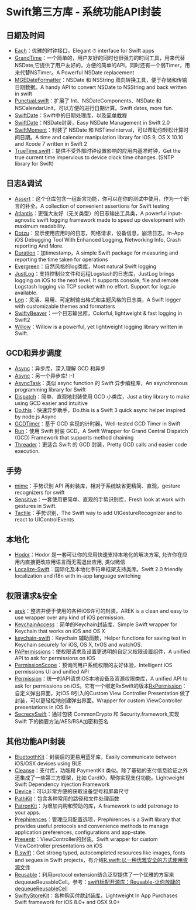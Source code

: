 # Swift第三方库 - 系统功能API封装
## 日期及时间
- [Each][1]：优雅的时钟接口，Elegant ⏱ interface for Swift apps
- [GrandTime][2]：一个简单的，用户友好的同时也很强力的时间工具，用来代替NSDate,它提供了用户友好的，方便的简单的API，同时还有一个弱Timer，用来代替NSTimer。A Powerful NSDate replacement
- [MGEDateFormatter][3]：NSDate 和 NSString 双向转换工具，便于存储和传输日期数据。A handy API to convert NSDate to NSString and back written in swift
- [Punctual.swift][4]：扩展了 Int、NSDateComponents、NSDate 和 NSCalendarUnit，可以方便的进行日期计算。Swift dates, more fun.
- [SwiftDate][5]：Swift中的日期处理库，以及[简单教程][6]
- [SwiftDate][7]：NSDate封装，Easy NSDate Management in Swift 2.0
- [SwiftMoment][8]：封装了 NSDate 和 NSTimeInterval，可以帮助你轻松计算时间日期。A time and calendar manipulation library for iOS 9, OS X 10.10 and Xcode 7 written in Swift 2
- [TrueTime.swift][9]：提供不受外部时钟设置影响的应用内基准时钟，Get the true current time impervious to device clock time changes. (SNTP library for Swift) 

## 日志&调试
- [Assert][10]：这个仓库包含一组断言功能，你可以在你的测试中使用，作为一个断言的补全。A collection of convenient assertions for Swift testing
- [Atlantis][11]：更强大友好（无关类型）的日志输出工具类，A powerful input-agnostic swift logging framework made to speed up development with maximum readability.
- [Dotzu][12]：显示使用应用时的日志，网络请求，设备信息，崩溃日志。In-App iOS Debugging Tool With Enhanced Logging, Networking Info, Crash reporting And More.
- [Duration][13]：加timestamp，A simple Swift package for measuring and reporting the time taken for operations
- [Evergreen][14]：自然风格的log类库，Most natural Swift logging
- [JustLog][15]：支持控制台文件和远程Logstash的日志库，JustLog brings logging on iOS to the next level. It supports console, file and remote Logstash logging via TCP socket with no effort. Support for logz.io available.
- [Log][16]：灵活、易用、可定制输出格式和主题风格的日志类，A Swift logger with customizable themes and formatters
- [SwiftyBeaver][17]：一个日志输出库，Colorful, lightweight & fast logging in Swift2
- [Willow][18]：Willow is a powerful, yet lightweight logging library written in Swift.

## GCD和异步调度
- [Async][19]：异步库，深入理解 GCD 和异步
- [Async][20]：另一个异步库! :-)
- [AsyncTask][21]：类似 async function 的 Swift 异步编程库，An asynchronous programming library for Swift
- [Dispatch][22]：简单、直观地封装使用 GCD 小类库，Just a tiny library to make using GCD easier and intuitive
- [Do.this][23]：快速异步助手，Do.this is a Swift 3 quick async helper inspired by node.js Async
- [GCDTimer][24]：基于 GCD 实现的计时器，Well-tested GCD Timer in Swift
- [Run][25]：使用 Swift 封装 GCD，A Swift Wrapper for Grand Central Dispatch (GCD) Framework that supports method chaining
- [Threader][26]：更适合 Swift 的 GCD 封装，Pretty GCD calls and easier code execution.

## 手势
- [mime][27]：手势识别 API 再封装库，相对于系统缺省更精简、直观，gesture recognizers for swift
- [Sensitive][28]：一套使用更简单、直观的手势识别库，Fresh look at work with gestures in Swift.
- [Tactile][29]：手势识别，The Swift way to add UIGestureRecognizer and to react to UIControlEvents

## 本地化
- [Hodor][30]：Hodor 是一套可让你的应用快速支持本地化的解决方案, 允许你在应用内直接更改应用语言而无需退出应用, 类似微信
- [Localize-Swift][31]：国际化及本地化字符串框架支持类库。Swift 2.0 friendly localization and i18n with in-app language switching

## 权限请求&安全
- [arek][32]：整洁并便于使用的各种iOS许可的封装，AREK is a clean and easy to use wrapper over any kind of iOS permission.
- [KeychainAccess][33]：简单的Keychain封装库，Simple Swift wrapper for Keychain that works on iOS and OS X
- [keychain-swift][34]：Keychain 辅助函数，Helper functions for saving text in Keychain securely for iOS, OS X, tvOS and watchOS.
- [PAPermissions][35]：使权限请求及设置更透明的自定义权限设置组件，A unified API to ask for permissions on iOS
- [PermissionScope][36]：预询问用户系统权限的友好体验，Intelligent iOS permissions UI and unified API
- [Permission][37]：统一的API请求iOS本地设备及资源权限类库，A unified API to ask for permissions on iOS。它有一个绑定RxSwift的版本[RxPermission][38]：自定义弹出界面，对iOS 8引入的Custom View Controller Presentation 做了封装，可以更轻松地创建弹出界面。Wrapper for custom ViewController presentations in iOS 8+
- [SecrecySwift][39]：通过包装 CommonCrypto 和 Security.framework,实现 Swift 下的摘要方法/AES/RSA加密和签名

## 其他功能API封装
- [BluetoothKit][40]：封装后的更易用蓝牙库，Easily communicate between iOS/OSX devices using BLE
- [Cleanse][41]：支付库，功能和 PaymentKit 类似。除了基础的支付信息验证之外还集成了一些第三方框架，比如 CardIO，帮你实现支付功能。Lightweight Swift Dependency Injection Framework
- [Device][42]：可以非常方便的获取设备型号和屏幕尺寸
- [PathKit][43]：包含各种常用的路径和文件处理函数
- [PatronKit][44]：为增加内购和赞助的库，A framework to add patronage to your apps.
- [Prephirences][45]：管理应用配置选项，Prephirences is a Swift library that provides useful protocols and convenience methods to manage application preferences, configurations and app-state.
- [Presentr][46]：ViewController的封装。Swift wrapper for custom ViewController presentations on iOS
- [R.swift][47]：Get strong typed, autocompleted resources like images, fonts and segues in Swift projects，有介绍[R.swift:以一种优雅安全的方式使用资源文件][48]
- [Reusable][49]：利用protocol extension结合泛型提供了一个优雅的方案来dequeueReusableCell。参考：[swift标配开源库：Reusable-让你放肆的dequeueReusableCell][50]
- [SwiftyStoreKit][51]：各种购买付款封装库，Lightweight In App Purchases Swift framework for iOS 8.0+ and OSX 9.0+

[1]:	https://github.com/dalu93/Each "Each"
[2]:	https://github.com/DuckDeck/GrandTime "GrandTime"
[3]:	https://github.com/ManueGE/MGEDateFormatter "MGEDateFormatter"
[4]:	https://github.com/harlanhaskins/Punctual.swift "Punctual.swift"
[5]:	https://github.com/chenyangcun/SwiftDate
[6]:	http://www.aswifter.com/2015/07/26/use-swiftdate/
[7]:	https://github.com/malcommac/SwiftDate "SwiftDate"
[8]:	https://github.com/akosma/SwiftMoment "SwiftMoment"
[9]:	https://github.com/instacart/TrueTime.swift "TrueTime.swift"
[10]:	https://github.com/JohnSundell/Assert "Assert"
[11]:	https://github.com/DrewKiino/Atlantis "Atlantis"
[12]:	https://github.com/remirobert/Dotzu "Dotzu"
[13]:	https://github.com/SwiftStudies/Duration "Duration"
[14]:	https://github.com/viWiD/Evergreen "Evergreen"
[15]:	https://github.com/justeat/JustLog "JustLog"
[16]:	https://github.com/delba/Log "Log"
[17]:	https://github.com/SwiftyBeaver/SwiftyBeaver "SwiftyBeaver"
[18]:	https://github.com/Nike-Inc/Willow "Willow"
[19]:	https://github.com/duemunk/Async
[20]:	https://github.com/zhxnlai/Async "Async"
[21]:	https://github.com/zhxnlai/AsyncTask "AsyncTask"
[22]:	https://github.com/Swiftification/Dispatch "Dispatch"
[23]:	https://github.com/BarakRL/Do.this "Do.this"
[24]:	https://github.com/hemantasapkota/GCDTimer "GCDTimer"
[25]:	https://github.com/khoiln/Run "Run"
[26]:	https://github.com/mitchtreece/Threader "Threader"
[27]:	https://github.com/jameslintaylor/mime "mime"
[28]:	https://github.com/igormatyushkin014/Sensitive "Sensitive"
[29]:	https://github.com/delba/Tactile "Tactile"
[30]:	https://github.com/Aufree/Hodor "Hodor"
[31]:	https://github.com/marmelroy/Localize-Swift "Localize-Swift"
[32]:	https://github.com/ennioma/arek "arek"
[33]:	https://github.com/kishikawakatsumi/KeychainAccess "KeychainAccess"
[34]:	https://github.com/marketplacer/keychain-swift "keychain-swift"
[35]:	https://github.com/pascalbros/PAPermissions "PAPermissions"
[36]:	https://github.com/nickoneill/PermissionScope "PermissionScope"
[37]:	https://github.com/delba/Permission "Permission"
[38]:	https://github.com/sunshinejr/RxPermission "RxPermission"
[39]:	https://github.com/adow/SecrecySwift "SecrecySwift"
[40]:	https://github.com/rhummelmose/BluetoothKit "BluetoothKit"
[41]:	https://github.com/square/Cleanse "Cleanse"
[42]:	https://github.com/Ekhoo/Device "Device"
[43]:	https://github.com/kylef/PathKit "PathKit"
[44]:	https://github.com/MosheBerman/PatronKit "PatronKit"
[45]:	https://github.com/phimage/Prephirences "Prephirences"
[46]:	https://github.com/IcaliaLabs/Presentr "Presentr"
[47]:	https://github.com/mac-cain13/R.swift "R.swift"
[48]:	http://www.jianshu.com/p/b453b78c7126
[49]:	https://github.com/AliSoftware/Reusable "Reusable"
[50]:	http://www.jianshu.com/p/255e02337176 "swift标配开源库：Reusable-让你放肆的dequeueReusableCell"
[51]:	https://github.com/bizz84/SwiftyStoreKit "SwiftyStoreKit"